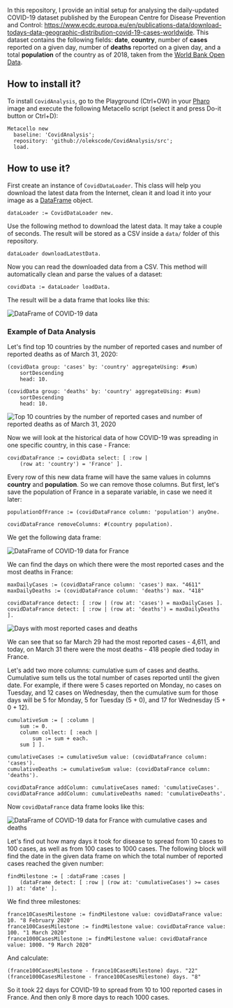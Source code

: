 In this repository, I provide an initial setup for analysing the daily-updated COVID-19 dataset published by the European Centre for Disease Prevention and Control: https://www.ecdc.europa.eu/en/publications-data/download-todays-data-geographic-distribution-covid-19-cases-worldwide. This dataset contains the following fields: **date**, **country**, number of **cases** reported on a given day, number of **deaths** reported on a given day, and a total **population** of the country as of 2018, taken from the [World Bank Open Data](https://data.worldbank.org/).

## How to install it?

To install `CovidAnalysis`, go to the Playground (Ctrl+OW) in your [Pharo](https://pharo.org/) image and execute the following Metacello script (select it and press Do-it button or Ctrl+D):

```Smalltalk
Metacello new
  baseline: 'CovidAnalysis';
  repository: 'github://olekscode/CovidAnalysis/src';
  load.
```

## How to use it?

First create an instance of `CovidDataLoader`. This class will help you download the latest data from the Internet, clean it and load it into your image as a [DataFrame](https://github.com/PolyMathOrg/DataFrame) object.

```Smalltalk
dataLoader := CovidDataLoader new.
```

Use the following method to download the latest data. It may take a couple of seconds. The result will be stored as a CSV inside a `data/` folder of this repository.

```Smalltalk
dataLoader downloadLatestData.
```

Now you can read the downloaded data from a CSV. This method will automatically clean and parse the values of a dataset:

```Smalltalk
covidData := dataLoader loadData.
```

The result will be a data frame that looks like this:

![DataFrame of COVID-19 data](../img/covidData.png)

### Example of Data Analysis

Let's find top 10 countries by the number of reported cases and number of reported deaths as of March 31, 2020:

```Smalltalk
(covidData group: 'cases' by: 'country' aggregateUsing: #sum)
	sortDescending
	head: 10.

(covidData group: 'deaths' by: 'country' aggregateUsing: #sum)
	sortDescending
	head: 10.
```

![Top 10 countries by the number of reported cases and number of reported deaths as of March 31, 2020](img/topCountries.png)

Now we will look at the historical data of how COVID-19 was spreading in one specific country, in this case - France:

```Smalltalk
covidDataFrance := covidData select: [ :row |
    (row at: 'country') = 'France' ].
```

Every row of this new data frame will have the same values in columns **country** and **population**. So we can remove those columns. But first, let's save the population of France in a separate variable, in case we need it later:

```Smalltalk
populationOfFrance := (covidDataFrance column: 'population') anyOne.

covidDataFrance removeColumns: #(country population).
```

We get the following data frame:

![DataFrame of COVID-19 data for France](../img/covidDataFrance.png)

We can find the days on which there were the most reported cases and the most deaths in France:

```Smalltalk
maxDailyCases := (covidDataFrance column: 'cases') max. "4611"
maxDailyDeaths := (covidDataFrance column: 'deaths') max. "418"

covidDataFrance detect: [ :row | (row at: 'cases') = maxDailyCases ].
covidDataFrance detect: [ :row | (row at: 'deaths') = maxDailyDeaths ].
```

![Days with most reported cases and deaths](../img/maxDailyCasesAndDeaths.png)

We can see that so far March 29 had the most reported cases - 4,611, and today, on March 31 there were the most deaths - 418 people died today in France.

Let's add two more columns: cumulative sum of cases and deaths. Cumulative sum tells us the total number of cases reported until the given date. For example, if there were 5 cases reported on Monday, no cases on Tuesday, and 12 cases on Wednesday, then the cumulative sum for those days will be 5 for Monday, 5 for Tuesday (5 + 0), and 17 for Wednesday (5 + 0 + 12).

```Smalltalk
cumulativeSum := [ :column |
    sum := 0.
    column collect: [ :each |
        sum := sum + each.
	sum ] ].

cumulativeCases := cumulativeSum value: (covidDataFrance column: 'cases').
cumulativeDeaths := cumulativeSum value: (covidDataFrance column: 'deaths').

covidDataFrance addColumn: cumulativeCases named: 'cumulativeCases'.
covidDataFrance addColumn: cumulativeDeaths named: 'cumulativeDeaths'.
```

Now `covidDataFrance` data frame looks like this: 

![DataFrame of COVID-19 data for France with cumulative cases and deaths](../img/covidDataFranceCumulative.png)

Let's find out how many days it took for disease to spread from 10 cases to 100 cases, as well as from 100 cases to 1000 cases. The following block will find the date in the given data frame on which the total number of reported cases reached the given number: 

```Smalltalk
findMilestone := [ :dataFrame :cases | 
    (dataFrame detect: [ :row | (row at: 'cumulativeCases') >= cases ]) at: 'date' ].
```

We find three milestones:

```Smalltalk
france10CasesMilestone := findMilestone value: covidDataFrance value: 10. "8 February 2020"
france100CasesMilestone := findMilestone value: covidDataFrance value: 100. "1 March 2020"
france1000CasesMilestone := findMilestone value: covidDataFrance value: 1000. "9 March 2020"
```

And calculate:

```Smalltalk
(france100CasesMilestone - france10CasesMilestone) days. "22"
(france1000CasesMilestone - france100CasesMilestone) days. "8"
```

So it took 22 days for COVID-19 to spread from 10 to 100 reported cases in France. And then only 8 more days to reach 1000 cases.
